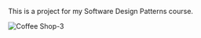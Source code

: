 This is a project for my Software Design Patterns course.

![Coffee Shop-3](https://user-images.githubusercontent.com/43591391/206931749-57e44eee-fce4-4e60-a7d6-95631421b261.jpg)
